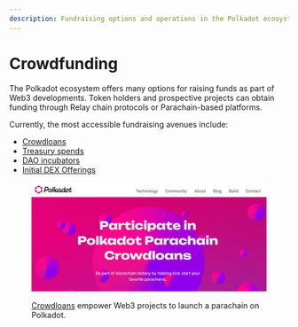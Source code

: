 ```yaml
---
description: Fundraising options and operations in the Polkadot ecosystem.
---
```


# Crowdfunding

The Polkadot ecosystem offers many options for raising funds as part of Web3 developments. Token holders and prospective projects can obtain funding through Relay chain protocols or Parachain-based platforms.

Currently, the most accessible fundraising avenues include:

* [Crowdloans](crowdloans.md)
* [Treasury spends](treasury-spends.md)
* [DAO incubators](dao-incubators.md)
* [Initial DEX Offerings](initial-dex-offerings.md)

<figure><img src="../../../.gitbook/assets/O_Fundraising.JPG" alt="A screenshot of the Polkadot network website promoting participation in crowdloans for parachain slot leases."><figcaption><p><a href="https://polkadot.network/crowdloans/">Crowdloans</a> empower Web3 projects to launch a parachain on Polkadot.</p></figcaption></figure>

